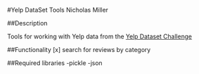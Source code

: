 #Yelp DataSet Tools
Nicholas Miller

##Description

Tools for working with Yelp data from the [Yelp Dataset Challenge](https://www.yelp.com/dataset_challenge)

##Functionality
[x] search for reviews by category

##Required libraries
-pickle
-json
